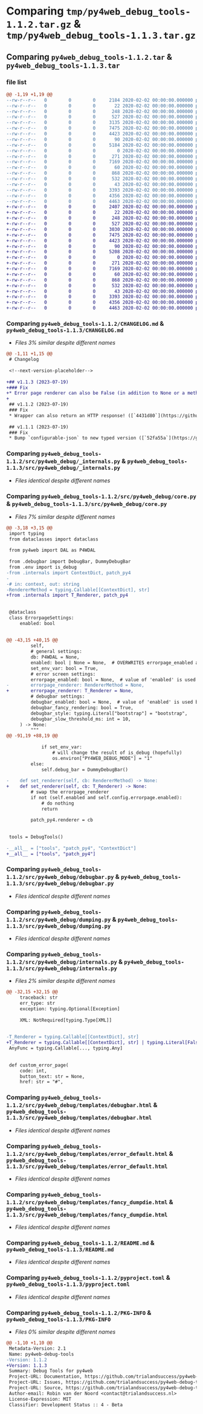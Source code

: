 # Comparing `tmp/py4web_debug_tools-1.1.2.tar.gz` & `tmp/py4web_debug_tools-1.1.3.tar.gz`

## Comparing `py4web_debug_tools-1.1.2.tar` & `py4web_debug_tools-1.1.3.tar`

### file list

```diff
@@ -1,19 +1,19 @@
--rw-r--r--   0        0        0     2184 2020-02-02 00:00:00.000000 py4web_debug_tools-1.1.2/CHANGELOG.md
--rw-r--r--   0        0        0       22 2020-02-02 00:00:00.000000 py4web_debug_tools-1.1.2/src/py4web_debug/__about__.py
--rw-r--r--   0        0        0      248 2020-02-02 00:00:00.000000 py4web_debug_tools-1.1.2/src/py4web_debug/__init__.py
--rw-r--r--   0        0        0      527 2020-02-02 00:00:00.000000 py4web_debug_tools-1.1.2/src/py4web_debug/_internals.py
--rw-r--r--   0        0        0     3135 2020-02-02 00:00:00.000000 py4web_debug_tools-1.1.2/src/py4web_debug/core.py
--rw-r--r--   0        0        0     7475 2020-02-02 00:00:00.000000 py4web_debug_tools-1.1.2/src/py4web_debug/debugbar.py
--rw-r--r--   0        0        0     4423 2020-02-02 00:00:00.000000 py4web_debug_tools-1.1.2/src/py4web_debug/dumping.py
--rw-r--r--   0        0        0       90 2020-02-02 00:00:00.000000 py4web_debug_tools-1.1.2/src/py4web_debug/env.py
--rw-r--r--   0        0        0     5184 2020-02-02 00:00:00.000000 py4web_debug_tools-1.1.2/src/py4web_debug/internals.py
--rw-r--r--   0        0        0        0 2020-02-02 00:00:00.000000 py4web_debug_tools-1.1.2/src/py4web_debug/py.typed
--rw-r--r--   0        0        0      271 2020-02-02 00:00:00.000000 py4web_debug_tools-1.1.2/src/py4web_debug/wsgi.py
--rw-r--r--   0        0        0     7169 2020-02-02 00:00:00.000000 py4web_debug_tools-1.1.2/src/py4web_debug/templates/debugbar.html
--rw-r--r--   0        0        0       60 2020-02-02 00:00:00.000000 py4web_debug_tools-1.1.2/src/py4web_debug/templates/dumpdie.html
--rw-r--r--   0        0        0      868 2020-02-02 00:00:00.000000 py4web_debug_tools-1.1.2/src/py4web_debug/templates/error_default.html
--rw-r--r--   0        0        0      532 2020-02-02 00:00:00.000000 py4web_debug_tools-1.1.2/src/py4web_debug/templates/fancy_dumpdie.html
--rw-r--r--   0        0        0       43 2020-02-02 00:00:00.000000 py4web_debug_tools-1.1.2/.gitignore
--rw-r--r--   0        0        0     3393 2020-02-02 00:00:00.000000 py4web_debug_tools-1.1.2/README.md
--rw-r--r--   0        0        0     4356 2020-02-02 00:00:00.000000 py4web_debug_tools-1.1.2/pyproject.toml
--rw-r--r--   0        0        0     4463 2020-02-02 00:00:00.000000 py4web_debug_tools-1.1.2/PKG-INFO
+-rw-r--r--   0        0        0     2407 2020-02-02 00:00:00.000000 py4web_debug_tools-1.1.3/CHANGELOG.md
+-rw-r--r--   0        0        0       22 2020-02-02 00:00:00.000000 py4web_debug_tools-1.1.3/src/py4web_debug/__about__.py
+-rw-r--r--   0        0        0      248 2020-02-02 00:00:00.000000 py4web_debug_tools-1.1.3/src/py4web_debug/__init__.py
+-rw-r--r--   0        0        0      527 2020-02-02 00:00:00.000000 py4web_debug_tools-1.1.3/src/py4web_debug/_internals.py
+-rw-r--r--   0        0        0     3030 2020-02-02 00:00:00.000000 py4web_debug_tools-1.1.3/src/py4web_debug/core.py
+-rw-r--r--   0        0        0     7475 2020-02-02 00:00:00.000000 py4web_debug_tools-1.1.3/src/py4web_debug/debugbar.py
+-rw-r--r--   0        0        0     4423 2020-02-02 00:00:00.000000 py4web_debug_tools-1.1.3/src/py4web_debug/dumping.py
+-rw-r--r--   0        0        0       90 2020-02-02 00:00:00.000000 py4web_debug_tools-1.1.3/src/py4web_debug/env.py
+-rw-r--r--   0        0        0     5208 2020-02-02 00:00:00.000000 py4web_debug_tools-1.1.3/src/py4web_debug/internals.py
+-rw-r--r--   0        0        0        0 2020-02-02 00:00:00.000000 py4web_debug_tools-1.1.3/src/py4web_debug/py.typed
+-rw-r--r--   0        0        0      271 2020-02-02 00:00:00.000000 py4web_debug_tools-1.1.3/src/py4web_debug/wsgi.py
+-rw-r--r--   0        0        0     7169 2020-02-02 00:00:00.000000 py4web_debug_tools-1.1.3/src/py4web_debug/templates/debugbar.html
+-rw-r--r--   0        0        0       60 2020-02-02 00:00:00.000000 py4web_debug_tools-1.1.3/src/py4web_debug/templates/dumpdie.html
+-rw-r--r--   0        0        0      868 2020-02-02 00:00:00.000000 py4web_debug_tools-1.1.3/src/py4web_debug/templates/error_default.html
+-rw-r--r--   0        0        0      532 2020-02-02 00:00:00.000000 py4web_debug_tools-1.1.3/src/py4web_debug/templates/fancy_dumpdie.html
+-rw-r--r--   0        0        0       43 2020-02-02 00:00:00.000000 py4web_debug_tools-1.1.3/.gitignore
+-rw-r--r--   0        0        0     3393 2020-02-02 00:00:00.000000 py4web_debug_tools-1.1.3/README.md
+-rw-r--r--   0        0        0     4356 2020-02-02 00:00:00.000000 py4web_debug_tools-1.1.3/pyproject.toml
+-rw-r--r--   0        0        0     4463 2020-02-02 00:00:00.000000 py4web_debug_tools-1.1.3/PKG-INFO
```

### Comparing `py4web_debug_tools-1.1.2/CHANGELOG.md` & `py4web_debug_tools-1.1.3/CHANGELOG.md`

 * *Files 3% similar despite different names*

```diff
@@ -1,11 +1,15 @@
 # Changelog
 
 <!--next-version-placeholder-->
 
+## v1.1.3 (2023-07-19)
+### Fix
+* Error page renderer can also be False (in addition to None or a method) ([`41d33aa`](https://github.com/trialandsuccess/py4web-debug-tools/commit/41d33aae9e307034b2818641c041f1dd6c8364fc))
+
 ## v1.1.2 (2023-07-19)
 ### Fix
 * Wrapper can also return an HTTP response! ([`4431d80`](https://github.com/trialandsuccess/py4web-debug-tools/commit/4431d8094162dc9100aab2798571b87e5a076ed4))
 
 ## v1.1.1 (2023-07-19)
 ### Fix
 * Bump `configurable-json` to new typed version ([`52fa55a`](https://github.com/trialandsuccess/py4web-debug-tools/commit/52fa55a3eb0d8e95064ddb9ecae820a2fa229a9a))
```

### Comparing `py4web_debug_tools-1.1.2/src/py4web_debug/_internals.py` & `py4web_debug_tools-1.1.3/src/py4web_debug/_internals.py`

 * *Files identical despite different names*

### Comparing `py4web_debug_tools-1.1.2/src/py4web_debug/core.py` & `py4web_debug_tools-1.1.3/src/py4web_debug/core.py`

 * *Files 7% similar despite different names*

```diff
@@ -3,18 +3,15 @@
 import typing
 from dataclasses import dataclass
 
 from py4web import DAL as P4WDAL
 
 from .debugbar import DebugBar, DummyDebugBar
 from .env import is_debug
-from .internals import ContextDict, patch_py4
-
-# in: context, out: string
-RendererMethod = typing.Callable[[ContextDict], str]
+from .internals import T_Renderer, patch_py4
 
 
 @dataclass
 class ErrorpageSettings:
     enabled: bool
 
 
@@ -43,15 +40,15 @@
         self,
         # general settings:
         db: P4WDAL = None,
         enabled: bool | None = None,  # OVERWRITES errorpage_enabled and debugbar_enabled
         set_env_var: bool = True,
         # error screen settings:
         errorpage_enabled: bool = None,  # value of 'enabled' is used by default
-        errorpage_renderer: RendererMethod = None,
+        errorpage_renderer: T_Renderer = None,
         # debugbar settings:
         debugbar_enabled: bool = None,  # value of 'enabled' is used by default
         debugbar_fancy_rendering: bool = True,
         debugbar_style: typing.Literal["bootstrap"] = "bootstrap",
         debugbar_slow_threshold_ms: int = 10,
     ) -> None:
         """
@@ -91,19 +88,19 @@
 
             if set_env_var:
                 # will change the result of is_debug (hopefully)
                 os.environ["PY4WEB_DEBUG_MODE"] = "1"
         else:
             self.debug_bar = DummyDebugBar()
 
-    def set_renderer(self, cb: RendererMethod) -> None:
+    def set_renderer(self, cb: T_Renderer) -> None:
         # swap the errorpage_renderer
         if not (self.enabled and self.config.errorpage.enabled):
             # do nothing
             return
 
         patch_py4.renderer = cb
 
 
 tools = DebugTools()
 
-__all__ = ["tools", "patch_py4", "ContextDict"]
+__all__ = ["tools", "patch_py4"]
```

### Comparing `py4web_debug_tools-1.1.2/src/py4web_debug/debugbar.py` & `py4web_debug_tools-1.1.3/src/py4web_debug/debugbar.py`

 * *Files identical despite different names*

### Comparing `py4web_debug_tools-1.1.2/src/py4web_debug/dumping.py` & `py4web_debug_tools-1.1.3/src/py4web_debug/dumping.py`

 * *Files identical despite different names*

### Comparing `py4web_debug_tools-1.1.2/src/py4web_debug/internals.py` & `py4web_debug_tools-1.1.3/src/py4web_debug/internals.py`

 * *Files 2% similar despite different names*

```diff
@@ -32,15 +32,15 @@
     traceback: str
     err_type: str
     exception: typing.Optional[Exception]
 
     XML: NotRequired[typing.Type[XML]]
 
 
-T_Renderer = typing.Callable[[ContextDict], str]
+T_Renderer = typing.Callable[[ContextDict], str] | typing.Literal[False]
 AnyFunc = typing.Callable[..., typing.Any]
 
 
 def custom_error_page(
     code: int,
     button_text: str = None,
     href: str = "#",
```

### Comparing `py4web_debug_tools-1.1.2/src/py4web_debug/templates/debugbar.html` & `py4web_debug_tools-1.1.3/src/py4web_debug/templates/debugbar.html`

 * *Files identical despite different names*

### Comparing `py4web_debug_tools-1.1.2/src/py4web_debug/templates/error_default.html` & `py4web_debug_tools-1.1.3/src/py4web_debug/templates/error_default.html`

 * *Files identical despite different names*

### Comparing `py4web_debug_tools-1.1.2/src/py4web_debug/templates/fancy_dumpdie.html` & `py4web_debug_tools-1.1.3/src/py4web_debug/templates/fancy_dumpdie.html`

 * *Files identical despite different names*

### Comparing `py4web_debug_tools-1.1.2/README.md` & `py4web_debug_tools-1.1.3/README.md`

 * *Files identical despite different names*

### Comparing `py4web_debug_tools-1.1.2/pyproject.toml` & `py4web_debug_tools-1.1.3/pyproject.toml`

 * *Files identical despite different names*

### Comparing `py4web_debug_tools-1.1.2/PKG-INFO` & `py4web_debug_tools-1.1.3/PKG-INFO`

 * *Files 0% similar despite different names*

```diff
@@ -1,10 +1,10 @@
 Metadata-Version: 2.1
 Name: py4web-debug-tools
-Version: 1.1.2
+Version: 1.1.3
 Summary: Debug Tools for py4web
 Project-URL: Documentation, https://github.com/trialandsuccess/py4web-debug-tools#readme
 Project-URL: Issues, https://github.com/trialandsuccess/py4web-debug-tools/issues
 Project-URL: Source, https://github.com/trialandsuccess/py4web-debug-tools
 Author-email: Robin van der Noord <contact@trialandsuccess.nl>
 License-Expression: MIT
 Classifier: Development Status :: 4 - Beta
```

